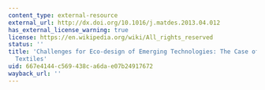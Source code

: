 ```yaml
---
content_type: external-resource
external_url: http://dx.doi.org/10.1016/j.matdes.2013.04.012
has_external_license_warning: true
license: https://en.wikipedia.org/wiki/All_rights_reserved
status: ''
title: 'Challenges for Eco-design of Emerging Technologies: The Case of Electronic
  Textiles'
uid: 667e4144-c569-438c-a6da-e07b24917672
wayback_url: ''
---
```

